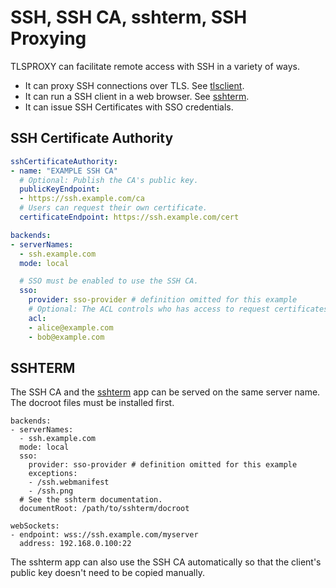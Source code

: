 # SSH, SSH CA, sshterm, SSH Proxying

TLSPROXY can facilitate remote access with SSH in a variety of ways.

* It can proxy SSH connections over TLS. See [tlsclient](https://github.com/c2FmZQ/tlsproxy/tree/main/tlsclient#readme).
* It can run a SSH client in a web browser. See [sshterm](https://github.com/c2FmZQ/sshterm#readme).
* It can issue SSH Certificates with SSO credentials.

## SSH Certificate Authority

```yaml
sshCertificateAuthority:
- name: "EXAMPLE SSH CA"
  # Optional: Publish the CA's public key.
  publicKeyEndpoint:
  - https://ssh.example.com/ca
  # Users can request their own certificate.
  certificateEndpoint: https://ssh.example.com/cert

backends:
- serverNames:
  - ssh.example.com
  mode: local

  # SSO must be enabled to use the SSH CA.
  sso:
    provider: sso-provider # definition omitted for this example
    # Optional: The ACL controls who has access to request certificates.
    acl:
    - alice@example.com
    - bob@example.com
```

## SSHTERM

The SSH CA and the [sshterm](https://github.com/c2FmZQ/sshterm#readme) app can
be served on the same server name. The docroot files must be installed first.

```
backends:
- serverNames:
  - ssh.example.com
  mode: local
  sso:
    provider: sso-provider # definition omitted for this example
    exceptions:
    - /ssh.webmanifest
    - /ssh.png
  # See the sshterm documentation.
  documentRoot: /path/to/sshterm/docroot

webSockets:
- endpoint: wss://ssh.example.com/myserver
  address: 192.168.0.100:22
```

The sshterm app can also use the SSH CA automatically so that the client's public
key doesn't need to be copied manually.
